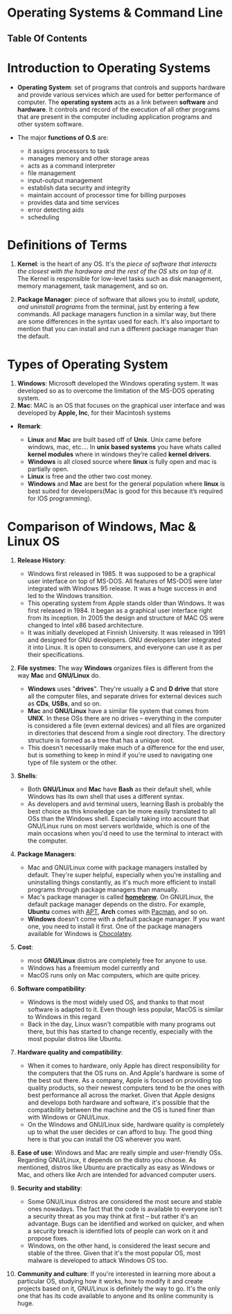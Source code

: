 # Operating Systems & Command Line

## Table Of Contents

# Introduction to Operating Systems

- **Operating System**: set of programs that controls and supports hardware and provide various services which are used for better performance of computer. The **operating system** acts as a link between **software** and **hardware**. It controls and record of the execution of all other programs that are present in the computer including application programs and other system software.

- The major **functions of O.S** are:

  - it assigns processors to task
  - manages memory and other storage areas
  - acts as a command interpreter
  - file management
  - input-output management
  - establish data security and integrity
  - maintain account of processor time for billing purposes
  - provides data and time services
  - error detecting aids
  - scheduling

# Definitions of Terms

1. **Kernel**: is the heart of any OS. It's the _piece of software that interacts the closest with the hardware and the rest of the OS sits on top of it_. The Kernel is responsible for low-level tasks such as disk management, memory management, task management, and so on.

2. **Package Manager**: piece of software that allows you to _install, update, and uninstall programs_ from the terminal, just by entering a few commands. All package managers function in a similar way, but there are some differences in the syntax used for each. It's also important to mention that you can install and run a different package manager than the default.

# Types of Operating System

1. **Windows**: Microsoft developed the Windows operating system. It was developed so as to overcome the limitation of the MS-DOS operating system.
2. **Mac**: MAC is an OS that focuses on the graphical user interface and was developed by **Apple, Inc**, for their Macintosh systems

- **Remark**:

  - **Linux** and **Mac** are built based off of **Unix**. Unix came before windows, mac, etc…. In **unix based systems** you have whats called **kernel modules** where in windows they’re called **kernel drivers**.
  - **Windows** is all closed source where **linux** is fully open and mac is partially open.
  - **Linux** is free and the other two cost money.
  - **Windows** and **Mac** are best for the general population where **linux** is best suited for developers(Mac is good for this because it’s required for IOS programming).

# Comparison of Windows, Mac & Linux OS

1. **Release History**:

   - Windows first released in 1985. It was supposed to be a graphical user interface on top of MS-DOS. All features of MS-DOS were later integrated with Windows 95 release. It was a huge success in and led to the Windows transition.
   - This operating system from Apple stands older than Windows. It was first released in 1984. It began as a graphical user interface right from its inception. In 2005 the design and structure of MAC OS were changed to Intel x86 based architecture.
   - It was initially developed at Finnish University. It was released in 1991 and designed for GNU developers. GNU developers later integrated it into Linux. It is open to consumers, and everyone can use it as per their specifications.

2. **File systmes**: The way **Windows** organizes files is different from the way **Mac** and **GNU/Linux** do.
   - **Windows** uses "**drives**". They're usually a **C** and **D drive** that store all the computer files, and separate drives for external devices such as **CDs**, **USBs**, and so on.
   - **Mac** and **GNU/Linux** have a similar file system that comes from **UNIX**. In these OSs there are no drives – everything in the computer is considered a file (even external devices) and all files are organized in directories that descend from a single root directory. The directory structure is formed as a tree that has a unique root.
   - This doesn't necessarily make much of a difference for the end user, but is something to keep in mind if you're used to navigating one type of file system or the other.
3. **Shells**:
   - Both **GNU/Linux** and **Mac** have **Bash** as their default shell, while Windows has its own shell that uses a different syntax.
   - As developers and avid terminal users, learning Bash is probably the best choice as this knowledge can be more easily translated to all OSs than the Windows shell. Especially taking into account that GNU/Linux runs on most servers worldwide, which is one of the main occasions when you'd need to use the terminal to interact with the computer.
4. **Package Managers**:
   - Mac and GNU/Linux come with package managers installed by default. They're super helpful, especially when you're installing and uninstalling things constantly, as it's much more efficient to install programs through package managers than manually.
   - Mac's package manager is called **[homebrew](https://brew.sh/)**. On GNU/Linux, the default package manager depends on the distro. For example, **Ubuntu** comes with [APT](https://ubuntu.com/server/docs/package-management), **Arch** comes with [Pacman](https://wiki.archlinux.org/title/pacman), and so on.
   - **Windows** doesn't come with a default package manager. If you want one, you need to install it first. One of the package managers available for Windows is [Chocolatey](https://docs.chocolatey.org/en-us/).
5. **Cost**:
   - most **GNU/Linux** distros are completely free for anyone to use.
   - Windows has a freemium model currently and
   - MacOS runs only on Mac computers, which are quite pricey.
6. **Software compatibility**:
   - Windows is the most widely used OS, and thanks to that most software is adapted to it. Even though less popular, MacOS is similar to Windows in this regard
   - Back in the day, Linux wasn't compatible with many programs out there, but this has started to change recently, especially with the most popular distros like Ubuntu.
7. **Hardware quality and compatibility**:
   - When it comes to hardware, only Apple has direct responsibility for the computers that the OS runs on. And Apple's hardware is some of the best out there. As a company, Apple is focused on providing top quality products, so their newest computers tend to be the ones with best performance all across the market. Given that Apple designs and develops both hardware and software, it's possible that the compatibility between the machine and the OS is tuned finer than with Windows or GNU/Linux.
   - On the Windows and GNU/Linux side, hardware quality is completely up to what the user decides or can afford to buy. The good thing here is that you can install the OS wherever you want.
8. **Ease of use**: Windows and Mac are really simple and user-friendly OSs. Regarding GNU/Linux, it depends on the distro you choose. As mentioned, distros like Ubuntu are practically as easy as Windows or Mac, and others like Arch are intended for advanced computer users.
9. **Security and stability**:
   - Some GNU/Linux distros are considered the most secure and stable ones nowadays. The fact that the code is available to everyone isn't a security threat as you may think at first – but rather it's an advantage. Bugs can be identified and worked on quicker, and when a security breach is identified lots of people can work on it and propose fixes.
   - Windows, on the other hand, is considered the least secure and stable of the three. Given that it's the most popular OS, most malware is developed to attack Windows OS too.
10. **Community and culture**: If you're interested in learning more about a particular OS, studying how it works, how to modify it and create projects based on it, GNU/Linux is definitely the way to go. It's the only one that has its code available to anyone and its online community is huge.
